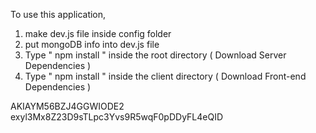 To use this application, 

1. make dev.js file inside config folder 
2. put mongoDB info into dev.js file 
3. Type  " npm install " inside the root directory  ( Download Server Dependencies ) 
4. Type " npm install " inside the client directory ( Download Front-end Dependencies )



AKIAYM56BZJ4GGWIODE2
exyl3Mx8Z23D9sTLpc3Yvs9R5wqF0pDDyFL4eQID